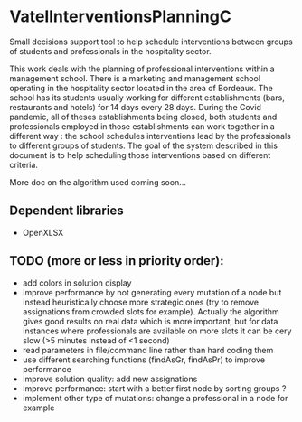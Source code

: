 # VatelInterventionsPlanningC

Small decisions support tool to help schedule interventions between groups of students and professionals in the hospitality sector.

This work deals with the planning of professional interventions within a management school. There is a marketing and management school operating in the hospitality sector located in the area of Bordeaux. The school has its students usually working for different establishments (bars, restaurants and hotels) for 14 days every 28 days. During the Covid pandemic, all of theses establishments being closed, both students and professionals employed in those establishments can work together in a different way : the school schedules interventions lead by the professionals to different groups of students. The goal of the system described in this document is to help scheduling those interventions based on different criteria.

More doc on the algorithm used coming soon...

## Dependent libraries
- OpenXLSX

## TODO (more or less in priority order):
- add colors in solution display
- improve performance by not generating every mutation of a node but instead heuristically choose more strategic ones (try to remove assignations from crowded slots for example). Actually the algorithm gives good results on real data which is more important, but for data instances where professionals are available on more slots it can be cery slow (>5 minutes instead of <1 second)
- read parameters in file/command line rather than hard coding them
- use different searching functions (findAsGr, findAsPr) to improve performance
- improve solution quality: add new assignations
- improve performance: start with a better first node by sorting groups ?
- implement other type of mutations: change a professional in a node for example
